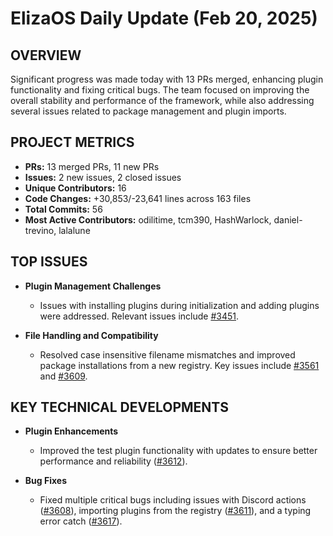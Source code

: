 # ElizaOS Daily Update (Feb 20, 2025)

## OVERVIEW 
Significant progress was made today with 13 PRs merged, enhancing plugin functionality and fixing critical bugs. The team focused on improving the overall stability and performance of the framework, while also addressing several issues related to package management and plugin imports.

## PROJECT METRICS
- **PRs:** 13 merged PRs, 11 new PRs
- **Issues:** 2 new issues, 2 closed issues
- **Unique Contributors:** 16
- **Code Changes:** +30,853/-23,641 lines across 163 files
- **Total Commits:** 56
- **Most Active Contributors:** odilitime, tcm390, HashWarlock, daniel-trevino, lalalune

## TOP ISSUES
- **Plugin Management Challenges**
  - Issues with installing plugins during initialization and adding plugins were addressed. Relevant issues include [#3451](https://github.com/elizaos/eliza/issues/3451).
  
- **File Handling and Compatibility**
  - Resolved case insensitive filename mismatches and improved package installations from a new registry. Key issues include [#3561](https://github.com/elizaos/eliza/issues/3561) and [#3609](https://github.com/elizaos/eliza/issues/3609).

## KEY TECHNICAL DEVELOPMENTS
- **Plugin Enhancements**
  - Improved the test plugin functionality with updates to ensure better performance and reliability ([#3612](https://github.com/elizaos/eliza/pull/3612)).
  
- **Bug Fixes**
  - Fixed multiple critical bugs including issues with Discord actions ([#3608](https://github.com/elizaos/eliza/pull/3608)), importing plugins from the registry ([#3611](https://github.com/elizaos/eliza/pull/3611)), and a typing error catch ([#3617](https://github.com/elizaos/eliza/pull/3617)).